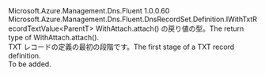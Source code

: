 <Type Name="ITxtRecordSetBlank&lt;ParentT&gt;" FullName="Microsoft.Azure.Management.Dns.Fluent.DnsRecordSet.Definition.ITxtRecordSetBlank&lt;ParentT&gt;">
  <TypeSignature Language="C#" Value="public interface ITxtRecordSetBlank&lt;ParentT&gt; : Microsoft.Azure.Management.Dns.Fluent.DnsRecordSet.Definition.IWithTxtRecordTextValue&lt;ParentT&gt;" />
  <TypeSignature Language="ILAsm" Value=".class public interface auto ansi abstract ITxtRecordSetBlank`1&lt;ParentT&gt; implements class Microsoft.Azure.Management.Dns.Fluent.DnsRecordSet.Definition.IWithTxtRecordTextValue`1&lt;!ParentT&gt;" />
  <TypeSignature Language="DocId" Value="T:Microsoft.Azure.Management.Dns.Fluent.DnsRecordSet.Definition.ITxtRecordSetBlank`1" />
  <TypeSignature Language="VB.NET" Value="Public Interface ITxtRecordSetBlank(Of ParentT)&#xA;Implements IWithTxtRecordTextValue(Of ParentT)" />
  <TypeSignature Language="F#" Value="type ITxtRecordSetBlank&lt;'ParentT&gt; = interface&#xA;    interface IWithTxtRecordTextValue&lt;'ParentT&gt;" />
  <AssemblyInfo>
    <AssemblyName>Microsoft.Azure.Management.Dns.Fluent</AssemblyName>
    <AssemblyVersion>1.0.0.60</AssemblyVersion>
  </AssemblyInfo>
  <TypeParameters>
    <TypeParameter Name="ParentT" />
  </TypeParameters>
  <Interfaces>
    <Interface>
      <InterfaceName>Microsoft.Azure.Management.Dns.Fluent.DnsRecordSet.Definition.IWithTxtRecordTextValue&lt;ParentT&gt;</InterfaceName>
    </Interface>
  </Interfaces>
  <Docs>
    <typeparam name="ParentT"><span data-ttu-id="37866-101">WithAttach.attach() の戻り値の型。</span><span class="sxs-lookup"><span data-stu-id="37866-101">The return type of  WithAttach.attach().</span></span></typeparam>
    <summary>
            <span data-ttu-id="37866-102">TXT レコードの定義の最初の段階です。</span><span class="sxs-lookup"><span data-stu-id="37866-102">The first stage of a TXT record definition.</span></span>
            </summary>
    <remarks>To be added.</remarks>
  </Docs>
  <Members />
</Type>